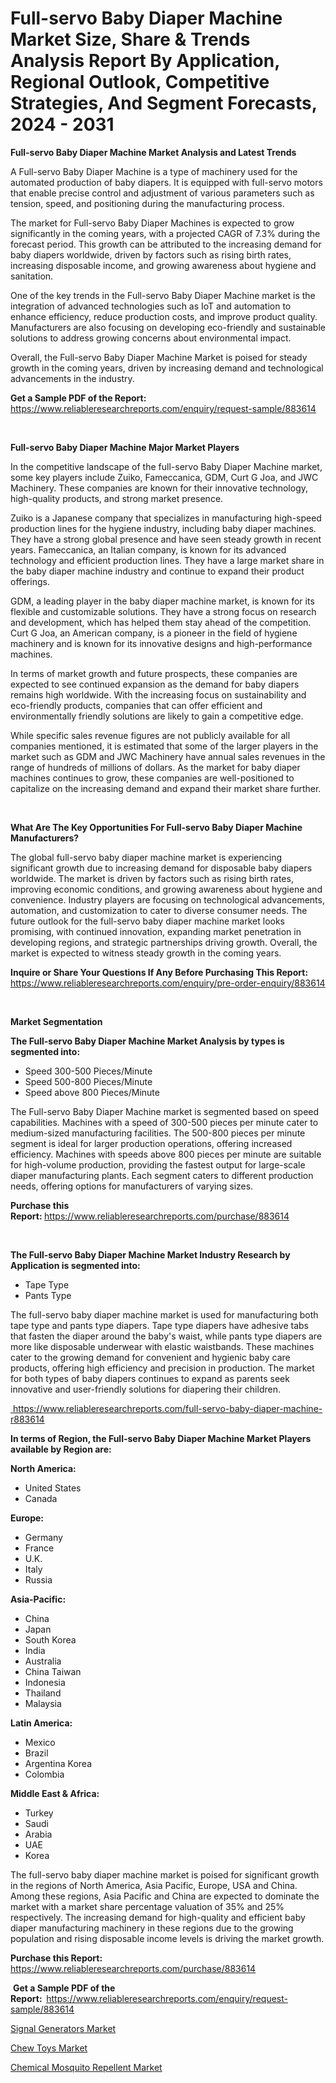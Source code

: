 <p><h1>Full-servo Baby Diaper Machine Market Size, Share & Trends Analysis Report By Application, Regional Outlook, Competitive Strategies, And Segment Forecasts, 2024 - 2031</h1></p><p><strong>Full-servo Baby Diaper Machine Market Analysis and Latest Trends</strong></p>
<p><p>A Full-servo Baby Diaper Machine is a type of machinery used for the automated production of baby diapers. It is equipped with full-servo motors that enable precise control and adjustment of various parameters such as tension, speed, and positioning during the manufacturing process.</p><p>The market for Full-servo Baby Diaper Machines is expected to grow significantly in the coming years, with a projected CAGR of 7.3% during the forecast period. This growth can be attributed to the increasing demand for baby diapers worldwide, driven by factors such as rising birth rates, increasing disposable income, and growing awareness about hygiene and sanitation.</p><p>One of the key trends in the Full-servo Baby Diaper Machine market is the integration of advanced technologies such as IoT and automation to enhance efficiency, reduce production costs, and improve product quality. Manufacturers are also focusing on developing eco-friendly and sustainable solutions to address growing concerns about environmental impact.</p><p>Overall, the Full-servo Baby Diaper Machine Market is poised for steady growth in the coming years, driven by increasing demand and technological advancements in the industry.</p></p>
<p><strong>Get a Sample PDF of the Report:&nbsp;</strong> <a href="https://www.reliableresearchreports.com/enquiry/request-sample/883614">https://www.reliableresearchreports.com/enquiry/request-sample/883614</a></p>
<p>&nbsp;</p>
<p><strong>Full-servo Baby Diaper Machine Major Market Players</strong></p>
<p><p>In the competitive landscape of the full-servo Baby Diaper Machine market, some key players include Zuiko, Fameccanica, GDM, Curt G Joa, and JWC Machinery. These companies are known for their innovative technology, high-quality products, and strong market presence.</p><p>Zuiko is a Japanese company that specializes in manufacturing high-speed production lines for the hygiene industry, including baby diaper machines. They have a strong global presence and have seen steady growth in recent years. Fameccanica, an Italian company, is known for its advanced technology and efficient production lines. They have a large market share in the baby diaper machine industry and continue to expand their product offerings.</p><p>GDM, a leading player in the baby diaper machine market, is known for its flexible and customizable solutions. They have a strong focus on research and development, which has helped them stay ahead of the competition. Curt G Joa, an American company, is a pioneer in the field of hygiene machinery and is known for its innovative designs and high-performance machines.</p><p>In terms of market growth and future prospects, these companies are expected to see continued expansion as the demand for baby diapers remains high worldwide. With the increasing focus on sustainability and eco-friendly products, companies that can offer efficient and environmentally friendly solutions are likely to gain a competitive edge.</p><p>While specific sales revenue figures are not publicly available for all companies mentioned, it is estimated that some of the larger players in the market such as GDM and JWC Machinery have annual sales revenues in the range of hundreds of millions of dollars. As the market for baby diaper machines continues to grow, these companies are well-positioned to capitalize on the increasing demand and expand their market share further.</p></p>
<p>&nbsp;</p>
<p><strong>What Are The Key Opportunities For Full-servo Baby Diaper Machine Manufacturers?</strong></p>
<p><p>The global full-servo baby diaper machine market is experiencing significant growth due to increasing demand for disposable baby diapers worldwide. The market is driven by factors such as rising birth rates, improving economic conditions, and growing awareness about hygiene and convenience. Industry players are focusing on technological advancements, automation, and customization to cater to diverse consumer needs. The future outlook for the full-servo baby diaper machine market looks promising, with continued innovation, expanding market penetration in developing regions, and strategic partnerships driving growth. Overall, the market is expected to witness steady growth in the coming years.</p></p>
<p><strong>Inquire or Share Your Questions If Any Before Purchasing This Report:</strong> <a href="https://www.reliableresearchreports.com/enquiry/pre-order-enquiry/883614">https://www.reliableresearchreports.com/enquiry/pre-order-enquiry/883614</a></p>
<p>&nbsp;</p>
<p><strong>Market Segmentation</strong></p>
<p><strong>The Full-servo Baby Diaper Machine Market Analysis by types is segmented into:</strong></p>
<p><ul><li>Speed 300-500 Pieces/Minute</li><li>Speed 500-800 Pieces/Minute</li><li>Speed above 800 Pieces/Minute</li></ul></p>
<p><p>The Full-servo Baby Diaper Machine market is segmented based on speed capabilities. Machines with a speed of 300-500 pieces per minute cater to medium-sized manufacturing facilities. The 500-800 pieces per minute segment is ideal for larger production operations, offering increased efficiency. Machines with speeds above 800 pieces per minute are suitable for high-volume production, providing the fastest output for large-scale diaper manufacturing plants. Each segment caters to different production needs, offering options for manufacturers of varying sizes.</p></p>
<p><strong>Purchase this Report:&nbsp;</strong><a href="https://www.reliableresearchreports.com/purchase/883614">https://www.reliableresearchreports.com/purchase/883614</a></p>
<p>&nbsp;</p>
<p><strong>The Full-servo Baby Diaper Machine Market Industry Research by Application is segmented into:</strong></p>
<p><ul><li>Tape Type</li><li>Pants Type</li></ul></p>
<p><p>The full-servo baby diaper machine market is used for manufacturing both tape type and pants type diapers. Tape type diapers have adhesive tabs that fasten the diaper around the baby's waist, while pants type diapers are more like disposable underwear with elastic waistbands. These machines cater to the growing demand for convenient and hygienic baby care products, offering high efficiency and precision in production. The market for both types of baby diapers continues to expand as parents seek innovative and user-friendly solutions for diapering their children.</p></p>
<p><a href="https://www.reliableresearchreports.com/full-servo-baby-diaper-machine-r883614">&nbsp;https://www.reliableresearchreports.com/full-servo-baby-diaper-machine-r883614</a></p>
<p><strong>In terms of Region, the Full-servo Baby Diaper Machine Market Players available by Region are:</strong></p>
<p>
    <p> <strong> North America: </strong>
        <ul>
            <li>United States</li>
            <li>Canada</li>
        </ul>
        </p> 
    <p> <strong> Europe: </strong>
        <ul>
            <li>Germany</li>
            <li>France</li>
            <li>U.K.</li>
            <li>Italy</li>
            <li>Russia</li>
        </ul>
        </p> 
    <p> <strong> Asia-Pacific: </strong>
        <ul>
            <li>China</li>
            <li>Japan</li>
            <li>South Korea</li>
            <li>India</li>
            <li>Australia</li>
            <li>China Taiwan</li>
            <li>Indonesia</li>
            <li>Thailand</li>
            <li>Malaysia</li>
        </ul>
        </p> 
    <p> <strong> Latin America: </strong>
        <ul>
            <li>Mexico</li>
            <li>Brazil</li>
            <li>Argentina Korea</li>
            <li>Colombia</li>
        </ul>
        </p> 
    <p> <strong> Middle East & Africa: </strong>
        <ul>
            <li>Turkey</li>
            <li>Saudi</li>
            <li>Arabia</li>
            <li>UAE</li>
            <li>Korea</li>
        </ul>
    </p>
    </p>
<p><p>The full-servo baby diaper machine market is poised for significant growth in the regions of North America, Asia Pacific, Europe, USA and China. Among these regions, Asia Pacific and China are expected to dominate the market with a market share percentage valuation of 35% and 25% respectively. The increasing demand for high-quality and efficient baby diaper manufacturing machinery in these regions due to the growing population and rising disposable income levels is driving the market growth.</p></p>
<p><strong>Purchase this Report: </strong><a href="https://www.reliableresearchreports.com/purchase/883614">https://www.reliableresearchreports.com/purchase/883614</a></p>
<p>&nbsp;<strong>Get a Sample PDF of the Report:&nbsp;&nbsp;</strong><a href="https://www.reliableresearchreports.com/enquiry/request-sample/883614">https://www.reliableresearchreports.com/enquiry/request-sample/883614</a></p>
<p><strong></strong></p>
<p><p><a href="https://summer-dogwood-3e9.notion.site/Signal-Generators-Market-Size-and-Market-Trends-Complete-Industry-Overview-2024-to-2031-2db919ffad6d4acd89d04483e3abdd1d">Signal Generators Market</a></p><p><a href="https://lydian-appliance-61d.notion.site/Chew-Toys-Market-Trends-and-Market-Analysis-forecasted-for-period-2024-2031-2fa4d4ce406a4f55b7da054f14dd53ba">Chew Toys Market</a></p><p><a href="https://forested-sushi-9b0.notion.site/Decoding-Chemical-Mosquito-Repellent-Market-Metrics-Market-Share-Trends-and-Growth-Patterns-38bb6152d664478090d4c179489fba08">Chemical Mosquito Repellent Market</a></p></p>